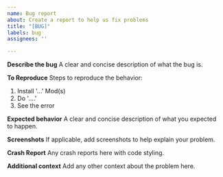```yaml
---
name: Bug report
about: Create a report to help us fix problems
title: "[BUG]"
labels: bug
assignees: ''

---
```


**Describe the bug**
A clear and concise description of what the bug is.

**To Reproduce**
Steps to reproduce the behavior:
1. Install '...' Mod(s)
2. Do '....'
4. See the error

**Expected behavior**
A clear and concise description of what you expected to happen.

**Screenshots**
If applicable, add screenshots to help explain your problem.

**Crash Report**
Any crash reports here with code styling.

**Additional context**
Add any other context about the problem here.

